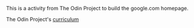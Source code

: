 This is a activity from The Odin Project to build the google.com homepage.

The Odin Project's [curriculum](http://www.theodinproject.com/courses/web-development-101/lessons/html-css)